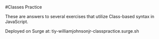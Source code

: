 #Classes Practice

These are answers to several exercises that utilize Class-based syntax in JavaScript.

Deployed on Surge at: tiy-williamjohnsonjr-classpractice.surge.sh